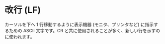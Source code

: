 # 改行 (LF)

カーソルを下へ 1 行移動するように表示機器 (モニタ、プリンタなど) に指示するための ASCII 文字です。CR と共に使用されることが多く、新しい行を示すのに使われます。
